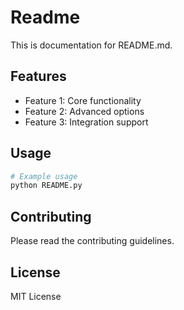 # Readme

This is documentation for README.md.

## Features

- Feature 1: Core functionality
- Feature 2: Advanced options
- Feature 3: Integration support

## Usage

```bash
# Example usage
python README.py
```

## Contributing

Please read the contributing guidelines.

## License

MIT License
